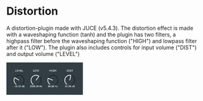 Distortion
==========

A distortion-plugin made with JUCE (v5.4.3). The distortion effect is made with a waveshaping function (tanh) and the plugin has two filters, a highpass filter before the waveshaping function ("HIGH") and lowpass filter after it ("LOW"). The plugin also includes controls for input volume ("DIST") and output volume ("LEVEL")

<p align="left">
	<img src="Images/distortionScreenshot.PNG" width="200">
</p>
